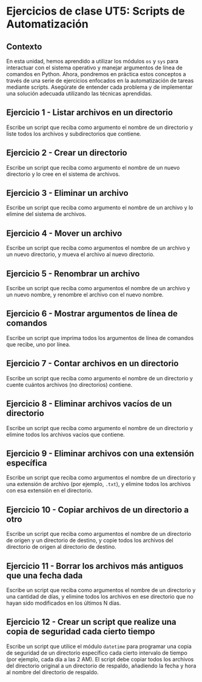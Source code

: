 # Ejercicios de clase UT5: Scripts de Automatización

## Contexto

En esta unidad, hemos aprendido a utilizar los módulos `os` y `sys` para interactuar con el sistema operativo y manejar argumentos de línea de comandos en Python. Ahora, pondremos en práctica estos conceptos a través de una serie de ejercicios enfocados en la automatización de tareas mediante scripts. Asegúrate de entender cada problema y de implementar una solución adecuada utilizando las técnicas aprendidas.

## Ejercicio 1 - Listar archivos en un directorio

Escribe un script que reciba como argumento el nombre de un directorio y liste todos los archivos y subdirectorios que contiene. 

## Ejercicio 2 - Crear un directorio

Escribe un script que reciba como argumento el nombre de un nuevo directorio y lo cree en el sistema de archivos.

## Ejercicio 3 - Eliminar un archivo

Escribe un script que reciba como argumento el nombre de un archivo y lo elimine del sistema de archivos.

## Ejercicio 4 - Mover un archivo

Escribe un script que reciba como argumentos el nombre de un archivo y un nuevo directorio, y mueva el archivo al nuevo directorio.

## Ejercicio 5 - Renombrar un archivo

Escribe un script que reciba como argumentos el nombre de un archivo y un nuevo nombre, y renombre el archivo con el nuevo nombre.

## Ejercicio 6 - Mostrar argumentos de línea de comandos

Escribe un script que imprima todos los argumentos de línea de comandos que recibe, uno por línea.

## Ejercicio 7 - Contar archivos en un directorio

Escribe un script que reciba como argumento el nombre de un directorio y cuente cuántos archivos (no directorios) contiene.

## Ejercicio 8 - Eliminar archivos vacíos de un directorio

Escribe un script que reciba como argumento el nombre de un directorio y elimine todos los archivos vacíos que contiene.

## Ejercicio 9 - Eliminar archivos con una extensión específica

Escribe un script que reciba como argumentos el nombre de un directorio y una extensión de archivo (por ejemplo, `.txt`), y elimine todos los archivos con esa extensión en el directorio.

## Ejercicio 10 - Copiar archivos de un directorio a otro

Escribe un script que reciba como argumentos el nombre de un directorio de origen y un directorio de destino, y copie todos los archivos del directorio de origen al directorio de destino.

## Ejercicio 11 - Borrar los archivos más antiguos que una fecha dada

Escribe un script que reciba como argumentos el nombre de un directorio y una cantidad de días, y elimine todos los archivos en ese directorio que no hayan sido modificados en los últimos N días.

## Ejercicio 12 - Crear un script que realize una copia de seguridad cada cierto tiempo

Escribe un script que utilice el módulo `datetime` para programar una copia de seguridad de un directorio específico cada cierto intervalo de tiempo (por ejemplo, cada día a las 2 AM). El script debe copiar todos los archivos del directorio original a un directorio de respaldo, añadiendo la fecha y hora al nombre del directorio de respaldo.
